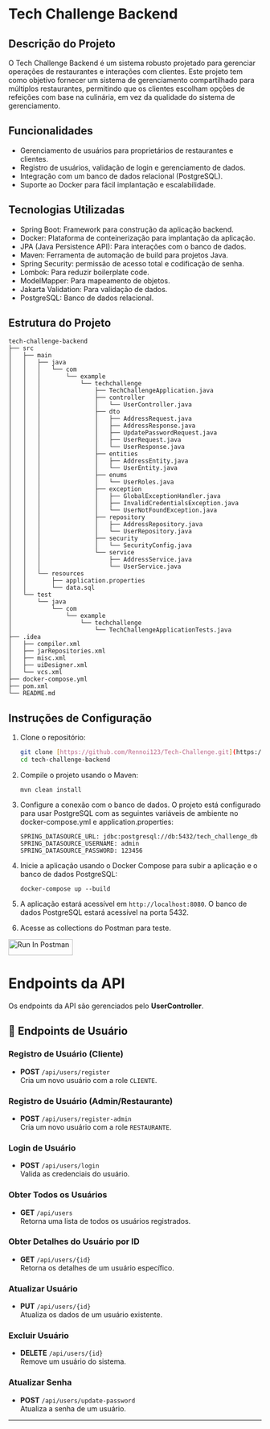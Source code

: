 # Tech Challenge Backend

## Descrição do Projeto
O Tech Challenge Backend é um sistema robusto projetado para gerenciar operações de restaurantes e interações com clientes. Este projeto tem como objetivo fornecer um sistema de gerenciamento compartilhado para múltiplos restaurantes, permitindo que os clientes escolham opções de refeições com base na culinária, em vez da qualidade do sistema de gerenciamento.

## Funcionalidades
- Gerenciamento de usuários para proprietários de restaurantes e clientes.
- Registro de usuários, validação de login e gerenciamento de dados.
- Integração com um banco de dados relacional (PostgreSQL).
- Suporte ao Docker para fácil implantação e escalabilidade.

## Tecnologias Utilizadas
- Spring Boot: Framework para construção da aplicação backend.
- Docker: Plataforma de conteinerização para implantação da aplicação.
- JPA (Java Persistence API): Para interações com o banco de dados.
- Maven: Ferramenta de automação de build para projetos Java.
- Spring Security: permissão de acesso total e codificação de senha.
- Lombok: Para reduzir boilerplate code.
- ModelMapper: Para mapeamento de objetos.
- Jakarta Validation: Para validação de dados.
- PostgreSQL: Banco de dados relacional.

## Estrutura do Projeto
```
tech-challenge-backend
├── src
│   ├── main
│   │   ├── java
│   │   │   └── com
│   │   │       └── example
│   │   │           └── techchallenge
│   │   │               ├── TechChallengeApplication.java
│   │   │               ├── controller
│   │   │               │   └── UserController.java
│   │   │               ├── dto
│   │   │               │   ├── AddressRequest.java
│   │   │               │   ├── AddressResponse.java
│   │   │               │   ├── UpdatePasswordRequest.java
│   │   │               │   ├── UserRequest.java
│   │   │               │   └── UserResponse.java
│   │   │               ├── entities
│   │   │               │   ├── AddressEntity.java
│   │   │               │   └── UserEntity.java
│   │   │               ├── enums
│   │   │               │   └── UserRoles.java
│   │   │               ├── exception
│   │   │               │   ├── GlobalExceptionHandler.java
│   │   │               │   ├── InvalidCredentialsException.java
│   │   │               │   └── UserNotFoundException.java
│   │   │               ├── repository
│   │   │               │   ├── AddressRepository.java
│   │   │               │   └── UserRepository.java
│   │   │               ├── security
│   │   │               │   └── SecurityConfig.java
│   │   │               └── service
│   │   │                   ├── AddressService.java
│   │   │                   └── UserService.java
│   │   └── resources
│   │       ├── application.properties
│   │       └── data.sql
│   └── test
│       └── java
│           └── com
│               └── example
│                   └── techchallenge
│                       └── TechChallengeApplicationTests.java
├── .idea
│   ├── compiler.xml
│   ├── jarRepositories.xml
│   ├── misc.xml
│   ├── uiDesigner.xml
│   └── vcs.xml
├── docker-compose.yml
├── pom.xml
└── README.md
```

## Instruções de Configuração
1. Clone o repositório:
   ```bash
   git clone [https://github.com/Rennoi123/Tech-Challenge.git](https://github.com/Rennoi123/Tech-Challenge.git)
   cd tech-challenge-backend
   ```

2. Compile o projeto usando o Maven:
   ```
   mvn clean install
   ```

3. Configure a conexão com o banco de dados. O projeto está configurado para usar PostgreSQL com as seguintes variáveis de ambiente no docker-compose.yml e application.properties:
   ```
   SPRING_DATASOURCE_URL: jdbc:postgresql://db:5432/tech_challenge_db
   SPRING_DATASOURCE_USERNAME: admin
   SPRING_DATASOURCE_PASSWORD: 123456
   ```

4. Inicie a aplicação usando o Docker Compose para subir a aplicação e o banco de dados PostgreSQL:
   ```
   docker-compose up --build
   ```
   
6. A aplicação estará acessível em `http://localhost:8080`. O banco de dados PostgreSQL estará acessível na porta 5432.

7. Acesse as collections do Postman para teste.

[<img src="https://run.pstmn.io/button.svg" alt="Run In Postman" style="width: 128px; height: 32px;">](https://app.getpostman.com/run-collection/22747303-2c640bf5-8521-46f6-a7ae-6771d7389f14?action=collection%2Ffork&source=rip_markdown&collection-url=entityId%3D22747303-2c640bf5-8521-46f6-a7ae-6771d7389f14%26entityType%3Dcollection%26workspaceId%3D492ed606-853d-4a06-87d3-27a14c08eaa8)

# Endpoints da API

Os endpoints da API são gerenciados pelo **UserController**.

## 📌 Endpoints de Usuário

### Registro de Usuário (Cliente)
- **POST** `/api/users/register`  
Cria um novo usuário com a role `CLIENTE`.

### Registro de Usuário (Admin/Restaurante)
- **POST** `/api/users/register-admin`  
Cria um novo usuário com a role `RESTAURANTE`.

### Login de Usuário
- **POST** `/api/users/login`  
Valida as credenciais do usuário.

### Obter Todos os Usuários
- **GET** `/api/users`  
Retorna uma lista de todos os usuários registrados.

### Obter Detalhes do Usuário por ID
- **GET** `/api/users/{id}`  
Retorna os detalhes de um usuário específico.

### Atualizar Usuário
- **PUT** `/api/users/{id}`  
Atualiza os dados de um usuário existente.

### Excluir Usuário
- **DELETE** `/api/users/{id}`  
Remove um usuário do sistema.

### Atualizar Senha
- **POST** `/api/users/update-password`  
Atualiza a senha de um usuário.

---



